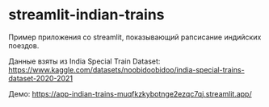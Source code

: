 # streamlit-indian-trains
Пример приложения со streamlit, показывающий рапсисание индийских поездов.

Данные взяты из India Special Train Dataset:
https://www.kaggle.com/datasets/noobidoobidoo/india-special-trains-dataset-2020-2021

Демо: https://app-indian-trains-muqfkzkybotnge2ezqc7qj.streamlit.app/
